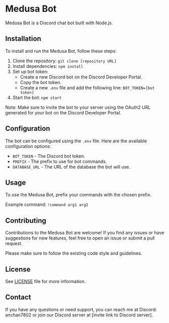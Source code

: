 # Medusa Bot

Medusa Bot is a Discord chat bot built with Node.js.

## Installation

To install and run the Medusa Bot, follow these steps:

1. Clone the repository: `git clone [repository URL]`
2. Install dependencies: `npm install`
3. Set up bot token:
   - Create a new Discord bot on the Discord Developer Portal.
   - Copy the bot token.
   - Create a new `.env` file and add the following line: `BOT_TOKEN=[bot token]`
4. Start the bot: `npm start`

Note: Make sure to invite the bot to your server using the OAuth2 URL generated for your bot on the Discord Developer Portal.

## Configuration

The bot can be configured using the `.env` file. Here are the available configuration options:

- `BOT_TOKEN` - The Discord bot token.
- `PREFIX` - The prefix to use for bot commands.
- `DATABASE_URL` - The URL of the database the bot will use.

## Usage

To use the Medusa Bot, prefix your commands with the chosen prefix.

Example command: `!command arg1 arg2`

## Contributing

Contributions to the Medusa Bot are welcome! If you find any issues or have suggestions for new features, feel free to open an issue or submit a pull request.

Please make sure to follow the existing code style and guidelines.

## License

See [LICENSE](LICENSE) file for more information.

## Contact

If you have any questions or need support, you can reach me at Discord: anchan7802 or join our Discord server at [invite link to Discord server].
